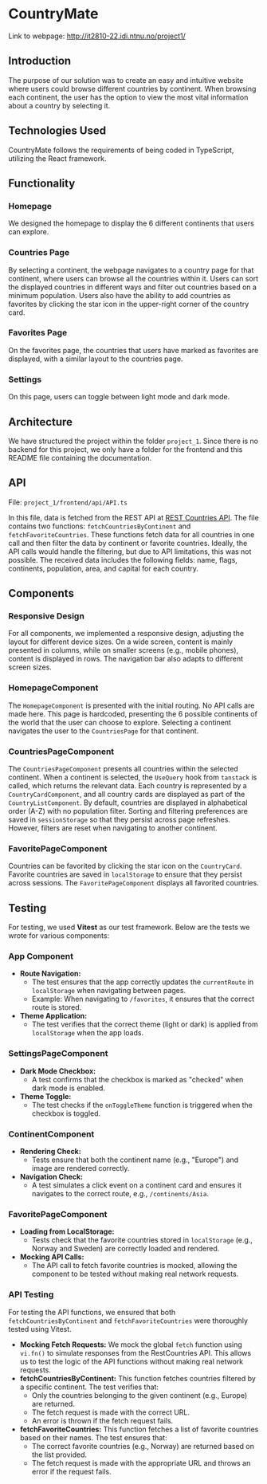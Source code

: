 # CountryMate

Link to webpage: http://it2810-22.idi.ntnu.no/project1/

## Introduction
The purpose of our solution was to create an easy and intuitive website where users could browse different countries by continent. When browsing each continent, the user has the option to view the most vital information about a country by selecting it.

## Technologies Used
CountryMate follows the requirements of being coded in TypeScript, utilizing the React framework.

## Functionality

### Homepage
We designed the homepage to display the 6 different continents that users can explore.

### Countries Page
By selecting a continent, the webpage navigates to a country page for that continent, where users can browse all the countries within it. Users can sort the displayed countries in different ways and filter out countries based on a minimum population. Users also have the ability to add countries as favorites by clicking the star icon in the upper-right corner of the country card.

### Favorites Page
On the favorites page, the countries that users have marked as favorites are displayed, with a similar layout to the countries page.

### Settings
On this page, users can toggle between light mode and dark mode.

## Architecture
We have structured the project within the folder `project_1`. Since there is no backend for this project, we only have a folder for the frontend and this README file containing the documentation.

## API
File: `project_1/frontend/api/API.ts`

In this file, data is fetched from the REST API at [REST Countries API](https://restcountries.com/). The file contains two functions: `fetchCountriesByContinent` and `fetchFavoriteCountries`. These functions fetch data for all countries in one call and then filter the data by continent or favorite countries. Ideally, the API calls would handle the filtering, but due to API limitations, this was not possible. The received data includes the following fields: name, flags, continents, population, area, and capital for each country.

## Components

### Responsive Design
For all components, we implemented a responsive design, adjusting the layout for different device sizes. On a wide screen, content is mainly presented in columns, while on smaller screens (e.g., mobile phones), content is displayed in rows. The navigation bar also adapts to different screen sizes.

### HomepageComponent
The `HomepageComponent` is presented with the initial routing. No API calls are made here. This page is hardcoded, presenting the 6 possible continents of the world that the user can choose to explore. Selecting a continent navigates the user to the `CountriesPage` for that continent.

### CountriesPageComponent
The `CountriesPageComponent` presents all countries within the selected continent. When a continent is selected, the `UseQuery` hook from `tanstack` is called, which returns the relevant data. Each country is represented by a `CountryCardComponent`, and all country cards are displayed as part of the `CountryListComponent`. By default, countries are displayed in alphabetical order (A-Z) with no population filter. Sorting and filtering preferences are saved in `sessionStorage` so that they persist across page refreshes. However, filters are reset when navigating to another continent.

### FavoritePageComponent
Countries can be favorited by clicking the star icon on the `CountryCard`. Favorite countries are saved in `localStorage` to ensure that they persist across sessions. The `FavoritePageComponent` displays all favorited countries.

## Testing

For testing, we used **Vitest** as our test framework. Below are the tests we wrote for various components:

### App Component
- **Route Navigation:** 
  - The test ensures that the app correctly updates the `currentRoute` in `localStorage` when navigating between pages.
  - Example: When navigating to `/favorites`, it ensures that the correct route is stored.
- **Theme Application:** 
  - The test verifies that the correct theme (light or dark) is applied from `localStorage` when the app loads.

### SettingsPageComponent
- **Dark Mode Checkbox:** 
  - A test confirms that the checkbox is marked as "checked" when dark mode is enabled.
- **Theme Toggle:** 
  - The test checks if the `onToggleTheme` function is triggered when the checkbox is toggled.

### ContinentComponent
- **Rendering Check:** 
  - Tests ensure that both the continent name (e.g., "Europe") and image are rendered correctly.
- **Navigation Check:** 
  - A test simulates a click event on a continent card and ensures it navigates to the correct route, e.g., `/continents/Asia`.

### FavoritePageComponent
- **Loading from LocalStorage:** 
  - Tests check that the favorite countries stored in `localStorage` (e.g., Norway and Sweden) are correctly loaded and rendered.
- **Mocking API Calls:** 
  - The API call to fetch favorite countries is mocked, allowing the component to be tested without making real network requests.

### API Testing
For testing the API functions, we ensured that both `fetchCountriesByContinent` and `fetchFavoriteCountries` were thoroughly tested using Vitest.
- **Mocking Fetch Requests:**
We mock the global `fetch` function using `vi.fn()` to simulate responses from the RestCountries API. This allows us to test the logic of the API functions without making real network requests.
- **fetchCountriesByContinent:**
This function fetches countries filtered by a specific continent. The test verifies that:
  - Only the countries belonging to the given continent (e.g., Europe) are returned.
  - The fetch request is made with the correct URL.
  - An error is thrown if the fetch request fails.
- **fetchFavoriteCountries:**
This function fetches a list of favorite countries based on their names. The test ensures that:
  - The correct favorite countries (e.g., Norway) are returned based on the list provided.
  - The fetch request is made with the appropriate URL and throws an error if the request fails.
